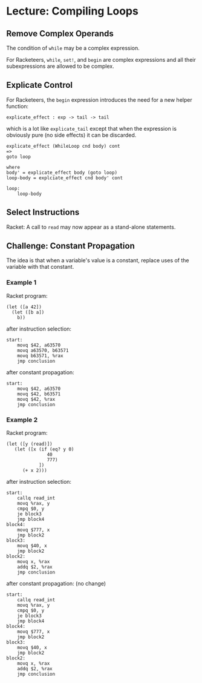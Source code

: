 # Lecture: Compiling Loops


## Remove Complex Operands

The condition of `while` may be a complex expression.

For Racketeers, `while`, `set!`, and `begin` are complex expressions
and all their subexpressions are allowed to be complex.


## Explicate Control

For Racketeers, the `begin` expression introduces the need for a
new helper function:

    explicate_effect : exp -> tail -> tail

which is a lot like `explicate_tail` except that when the expression
is obviously pure (no side effects) it can be discarded.

    explicate_effect (WhileLoop cnd body) cont
	=>
	goto loop
	
	where
	body' = explicate_effect body (goto loop)
	loop-body = explciate_effect cnd body' cont
	
	loop:
	    loop-body


## Select Instructions

Racket: A call to `read` may now appear as a stand-alone statements.


## Challenge: Constant Propagation

The idea is that when a variable's value is a constant, replace
uses of the variable with that constant.


### Example 1

Racket program:

	(let ([a 42])
	  (let ([b a])
		b))

after instruction selection:

	start:
		movq $42, a63570
		movq a63570, b63571
		movq b63571, %rax
		jmp conclusion
        

after constant propagation:

	start:
		movq $42, a63570
		movq $42, b63571
		movq $42, %rax
		jmp conclusion


### Example 2

Racket program:

	(let ([y (read)])
	   (let ([x (if (eq? y 0)
				   40
				   777)
				])
		  (+ x 2)))

after instruction selection:

	start:
		callq read_int
		movq %rax, y
		cmpq $0, y
		je block3
		jmp block4
	block4:
		movq $777, x
		jmp block2
	block3:
		movq $40, x
		jmp block2
	block2:
		movq x, %rax
		addq $2, %rax
		jmp conclusion

after constant propagation: (no change)

	start:
		callq read_int
		movq %rax, y
		cmpq $0, y
		je block3
		jmp block4
	block4:
		movq $777, x
		jmp block2
	block3:
		movq $40, x
		jmp block2
	block2:
		movq x, %rax
		addq $2, %rax
		jmp conclusion

